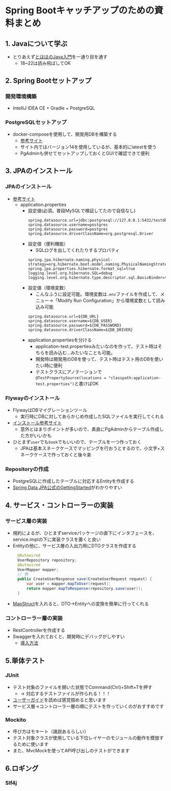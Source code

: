 # Spring Bootキャッチアップのための資料まとめ

## 1. Javaについて学ぶ
* とりあえず[とほほのJava入門](https://www.tohoho-web.com/java/)を一通り目を通す
  * 18~22は読み飛ばしてOK

## 2. Spring Bootセットアップ
### 開発環境構築
* IntelliJ IDEA CE + Gradle + PostgreSQL

### PostgreSQLセットアップ
* docker-composeを使用して、開発用DBを構築する
  * [参考サイト](https://zenn.dev/ayano_sakai/articles/42e64d873bf7df)
  * サイト内ではバージョン14を使用しているが、基本的にlatestを使う
  * PgAdminも併せてセットアップしておくとGUIで確認できて便利

## 3. JPAのインストール
### JPAのインストール
* [参考サイト](https://itsakura.com/sb-jpa-postgresql-select)
  * application.properties
    * 設定値(必須。普段MySQLで検証してたので自信なし)
      ```
      spring.datasource.url=jdbc:postgresql://127.0.0.1:5432/testdb1
      spring.datasource.username=postgres
      spring.datasource.password=postgres
      spring.datasource.driverClassName=org.postgresql.Driver
      ```
    * 設定値（便利機能）
      * SQLログを出してくれたりするプロパティ 
      ```
      spring.jpa.hibernate.naming.physical-strategy=org.hibernate.boot.model.naming.PhysicalNamingStrategyStandardImpl
      spring.jpa.properties.hibernate.format_sql=true
      logging.level.org.hibernate.SQL=debug
      logging.level.org.hibernate.type.descriptor.sql.BasicBinder=trace
      ```
    * 設定値（環境変数）
      * こんなふうに設定可能。環境変数は`.env`ファイルを作成して、メニュー→「Modify Run Configuration」から環境変数として読み込み可能
      ```
      spring.datasource.url=${DB_URL}
      spring.datasource.username=${DB_USER}
      spring.datasource.password=${DB_PASSWORD}
      spring.datasource.driverClassName=${DB_DRIVER}
      ```
    * application.propertiesを分ける
      * application-test.propertiesみたいなのを作って、テスト時はそちらを読み込む...みたいなことも可能。
      * 開発時は開発用のDBを使って、テスト時はテスト用のDBを使いたい時に便利
      * テストクラスにアノテーションで`@TestPropertySource(locations = "classpath:application-test.properties")`と書けばOK

### Flywayのインストール
* FlywayはDBマイグレーションツール
  * 実行時にDBに対してあらかじめ作成したSQLファイルを実行してくれる
* [インストール参考サイト](https://medium.com/swlh/introduction-of-flyway-with-spring-boot-d7c11145d012)
  * 意外とはまりポイントが多いので、素直にPgAdminからテーブル作成した方がいいかも
* ひとまず`user`でも`book`でもいいので、テーブルを一つ作っておく
  * JPAは基本スネークケースでマッピングを行おうとするので、小文字+スネークケースで作っておくと後々楽

### Repositoryの作成
* PostgreSQLに作成したテーブルに対応するEntityを作成する
* [Spring Data JPA公式のGettingStarted](https://docs.spring.io/spring-data/jpa/reference/jpa/getting-started.html)がわかりやすい

## 4. サービス・コントローラーの実装
### サービス層の実装
* 規約によるが、ひとまずserviceパッケージの直下にインタフェースを、service.implの下に実装クラスを置くと良い
* Entityの他に、サービス層の入出力用にDTOクラスを作成する
  ```java
    @Autowired
    UserRepository repository;
    @Autowired
    UserMapper mapper;
    // 例
    public CreateUserResponse save(CreateUserRequest request) {
        var user = mapper.mapToUser(request);
        return mapper.mapToResponse(repository.save(user));
    }
  ```
* [MapStruct](https://terasolunaorg.github.io/guideline/current/ja/ArchitectureInDetail/GeneralFuncDetail/BeanMapping.html)を入れると、DTO→Entityへの変換を簡単に行ってくれる

### コントローラー層の実装
* RestControllerを作成する
* Swaggerを入れておくと、開発時にデバッグがしやすい
  * [導入方法](https://engineeringnote.hateblo.jp/entry/java/spring/swagger-ui)

## 5.単体テスト
### JUnit
* テスト対象のファイルを開いた状態でCommand(Ctrl)+Shift+Tを押す
  * → 対応するテストファイルが作られる！！！
* [ユーザーガイド](https://junit.org/junit5/docs/current/user-guide/)を読めば感覚掴めると思います
* サービス層→コントローラー層の順にテストを作っていくのがおすすめです

### Mockito
* 呼び方はモキート（諸説あるらしい）
* テスト対象クラスが使用している下位レイヤーのモジュールの動作を模倣するために使います
* また、MvcMockを使ってAPI呼び出しのテストができます

## 6.ロギング
### Slf4j


